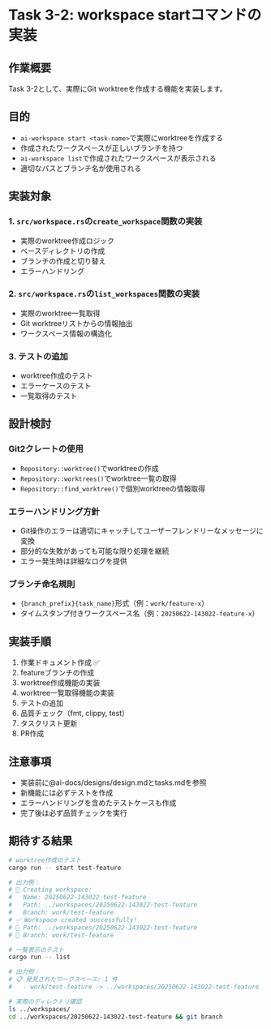# Task 3-2: workspace startコマンドの実装

## 作業概要

Task 3-2として、実際にGit worktreeを作成する機能を実装します。

## 目的

- `ai-workspace start <task-name>`で実際にworktreeを作成する
- 作成されたワークスペースが正しいブランチを持つ
- `ai-workspace list`で作成されたワークスペースが表示される
- 適切なパスとブランチ名が使用される

## 実装対象

### 1. `src/workspace.rs`の`create_workspace`関数の実装
- 実際のworktree作成ロジック
- ベースディレクトリの作成
- ブランチの作成と切り替え
- エラーハンドリング

### 2. `src/workspace.rs`の`list_workspaces`関数の実装
- 実際のworktree一覧取得
- Git worktreeリストからの情報抽出
- ワークスペース情報の構造化

### 3. テストの追加
- worktree作成のテスト
- エラーケースのテスト
- 一覧取得のテスト

## 設計検討

### Git2クレートの使用
- `Repository::worktree()`でworktreeの作成
- `Repository::worktrees()`でworktree一覧の取得
- `Repository::find_worktree()`で個別worktreeの情報取得

### エラーハンドリング方針
- Git操作のエラーは適切にキャッチしてユーザーフレンドリーなメッセージに変換
- 部分的な失敗があっても可能な限り処理を継続
- エラー発生時は詳細なログを提供

### ブランチ命名規則
- `{branch_prefix}{task_name}`形式（例：`work/feature-x`）
- タイムスタンプ付きワークスペース名（例：`20250622-143022-feature-x`）

## 実装手順

1. 作業ドキュメント作成 ✅
2. featureブランチの作成
3. worktree作成機能の実装
4. worktree一覧取得機能の実装
5. テストの追加
6. 品質チェック（fmt, clippy, test）
7. タスクリスト更新
8. PR作成

## 注意事項

- 実装前に@ai-docs/designs/design.mdとtasks.mdを参照
- 新機能には必ずテストを作成
- エラーハンドリングを含めたテストケースも作成
- 完了後は必ず品質チェックを実行

## 期待する結果

```bash
# worktree作成のテスト
cargo run -- start test-feature

# 出力例：
# 🚀 Creating workspace:
#   Name: 20250622-143022-test-feature
#   Path: ../workspaces/20250622-143022-test-feature
#   Branch: work/test-feature
# ✅ Workspace created successfully!
# 📁 Path: ../workspaces/20250622-143022-test-feature
# 🌿 Branch: work/test-feature

# 一覧表示のテスト
cargo run -- list

# 出力例：
# 📋 発見されたワークスペース: 1 件
#   - work/test-feature -> ../workspaces/20250622-143022-test-feature

# 実際のディレクトリ確認
ls ../workspaces/
cd ../workspaces/20250622-143022-test-feature && git branch
```